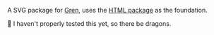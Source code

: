 A SVG package for [Gren](https://gren-lang.org/), uses the [HTML package](https://github.com/icidasset/html-gren/) as the foundation.

🐉 I haven't properly tested this yet, so there be dragons.
